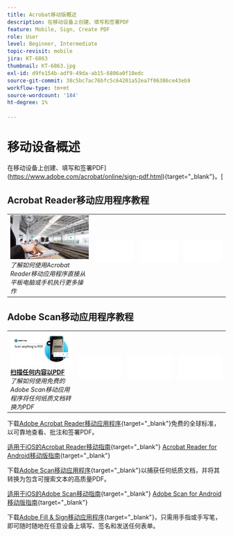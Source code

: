 ```yaml
---
title: Acrobat移动版概述
description: 在移动设备上创建、填写和签署PDF
feature: Mobile, Sign, Create PDF
role: User
level: Beginner, Intermediate
topic-revisit: mobile
jira: KT-6863
thumbnail: KT-6863.jpg
exl-id: d9fe154b-adf9-49da-ab15-6806a0f10edc
source-git-commit: 38c5bc7ac76bfc5c64201a52ea7f06386ce43eb9
workflow-type: tm+mt
source-wordcount: '184'
ht-degree: 1%

---
```


# 移动设备概述

在移动设备上创建、填写和签署PDF](https://www.adobe.com/acrobat/online/sign-pdf.html){target="_blank"}。[

## Acrobat Reader移动应用程序教程

<table style="table-layout:fixed">
<tr>
  <td>
    <a href="../getting-started/productivity.md">
      <img alt="随时随地提高工作效率" src="../assets/productivity.png" />
    </a>
    </div>
    <em>了解如何使用Acrobat Reader移动应用程序直接从平板电脑或手机执行更多操作</em>
    <br>
  </td>
  <td>
   <img alt="间隔物" src="../assets/Whitespacer.png" />
    <div>
    <br>
  </td>
  <td>
   <img alt="间隔物" src="../assets/Whitespacer.png" />
    <div>
    <br>
  </td>
   <td>
   <img alt="间隔物" src="../assets/Whitespacer.png" />
    <div>
    <br>
  </td>
</tr>
</table>

## Adobe Scan移动应用程序教程

<table style="table-layout:fixed">
<tr>
  <td>
    <a href="scan-mobile-app.md">
      <img alt="扫描任何内容以PDF" src="../assets/Scanmobile.png" />
    </a>
    <div>
     <a href="scan-mobile-app.md"><strong>扫描任何内容以PDF</strong></a>
    </div>
    <em>了解如何使用免费的Adobe Scan移动应用程序将任何纸质文档转换为PDF</em>
    <br>
  </td>
  <td>
   <img alt="间隔物" src="../assets/Whitespacer.png" />
    <div>
    <br>
  </td>
  <td>
   <img alt="间隔物" src="../assets/Whitespacer.png" />
    <div>
    <br>
  </td>
   <td>
   <img alt="间隔物" src="../assets/Whitespacer.png" />
    <div>
    <br>
  </td>
</tr>
</table>

下载[Adobe Acrobat Reader移动应用程序](https://www.adobe.com/acrobat/mobile/acrobat-reader.html){target="_blank"}免费的全球标准，以可靠地查看、批注和签署PDF。

[适用于iOS的Acrobat Reader移动指南](https://www.adobe.com/devnet-docs/acrobat/ios/cn/){target="_blank"}
[Acrobat Reader for Android移动版指南](https://www.adobe.com/devnet-docs/acrobat/android/cn/){target="_blank"}

下载[Adobe Scan移动应用程序](https://www.adobe.com/acrobat/mobile/scanner-app.html){target="_blank"}以捕获任何纸质文档，并将其转换为包含可搜索文本的高质量PDF。

[适用于iOS的Adobe Scan移动指南](https://www.adobe.com/devnet-docs/adobescan/ios/en/){target="_blank"}
[Adobe Scan for Android移动版指南](https://www.adobe.com/devnet-docs/adobescan/android/en/){target="_blank"}

下载[Adobe Fill &amp; Sign移动应用程序](https://www.adobe.com/acrobat/mobile/fill-sign-pdfs.html){target="_blank"}，只需用手指或手写笔，即可随时随地在任意设备上填写、签名和发送任何表单。
